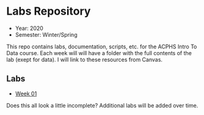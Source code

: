 # Labs Repository

- Year: 2020
- Semester: Winter/Spring

This repo contains labs, documentation, scripts, etc. for the ACPHS Intro To
Data course. Each week will will have a folder with the full contents of the lab
(exept for data). I will link to these resources from Canvas.

## Labs

- [Week 01](https://github.com/intro-to-data/Labs/blob/master/Week%2001/README.md)

Does this all look a little incomplete? Additional labs will be added over time.